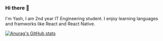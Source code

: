 ### Hi there 👋

I'm Yash, I am 2nd year IT Engineering student. I enjoy learning languages and framworks like React and React Native.

[![Anurag's GitHub stats](https://github-readme-stats.vercel.app/api?username=yashh33)](https://github.com/anuraghazra/github-readme-stats)
